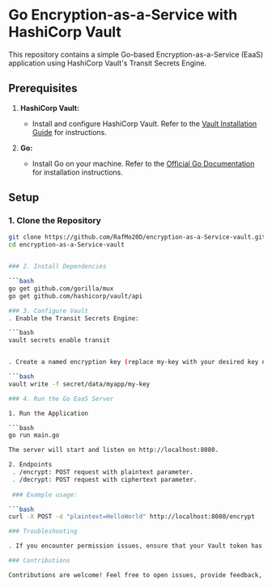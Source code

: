 # Go Encryption-as-a-Service with HashiCorp Vault

This repository contains a simple Go-based Encryption-as-a-Service (EaaS) application using HashiCorp Vault's Transit Secrets Engine.

## Prerequisites

1. **HashiCorp Vault:**
   - Install and configure HashiCorp Vault. Refer to the [Vault Installation Guide](https://learn.hashicorp.com/tutorials/vault/getting-started-install) for instructions.

2. **Go:**
   - Install Go on your machine. Refer to the [Official Go Documentation](https://golang.org/doc/install) for installation instructions.

## Setup

### 1. Clone the Repository

```bash
git clone https://github.com/RafMo20D/encryption-as-a-Service-vault.git
cd encryption-as-a-Service-vault


### 2. Install Dependencies

```bash
go get github.com/gorilla/mux
go get github.com/hashicorp/vault/api

### 3. Configure Vault
. Enable the Transit Secrets Engine:

```bash
vault secrets enable transit


. Create a named encryption key (replace my-key with your desired key name):

```bash
vault write -f secret/data/myapp/my-key

### 4. Run the Go EaaS Server

1. Run the Application

```bash 
go run main.go

The server will start and listen on http://localhost:8080.

2. Endpoints
 . /encrypt: POST request with plaintext parameter.
 . /decrypt: POST request with ciphertext parameter.
 
 ### Example usage:

```bash
curl -X POST -d "plaintext=HelloWorld" http://localhost:8080/encrypt

### Troubleshooting

. If you encounter permission issues, ensure that your Vault token has the necessary policies and permissions. Create  a policy file and associate it with your token.

### Contributions

Contributions are welcome! Feel free to open issues, provide feedback, or submit pull requests.
